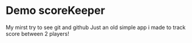 # Demo scoreKeeper

My mirst try to see git and github
Just an old simple app i made to track score between 2 players!
